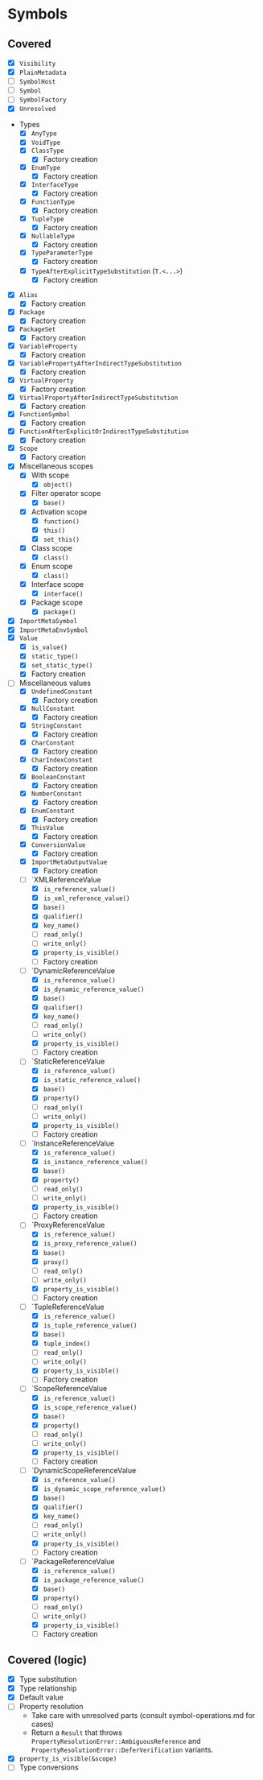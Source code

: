 # Symbols

## Covered

* [x] `Visibility`
* [x] `PlainMetadata`
* [ ] `SymbolHost`
* [ ] `Symbol`
* [ ] `SymbolFactory`
* [x] `Unresolved`
* Types
  * [x] `AnyType`
  * [x] `VoidType`
  * [x] `ClassType`
    * [x] Factory creation
  * [x] `EnumType`
    * [x] Factory creation
  * [x] `InterfaceType`
    * [x] Factory creation
  * [x] `FunctionType`
    * [x] Factory creation
  * [x] `TupleType`
    * [x] Factory creation
  * [x] `NullableType`
    * [x] Factory creation
  * [x] `TypeParameterType`
    * [x] Factory creation
  * [x] `TypeAfterExplicitTypeSubstitution` (`T.<...>`)
    * [x] Factory creation
* [x] `Alias`
  * [x] Factory creation
* [x] `Package`
  * [x] Factory creation
* [x] `PackageSet`
  * [x] Factory creation
* [x] `VariableProperty`
  * [x] Factory creation
* [x] `VariablePropertyAfterIndirectTypeSubstitution`
  * [x] Factory creation
* [x] `VirtualProperty`
  * [x] Factory creation
* [x] `VirtualPropertyAfterIndirectTypeSubstitution`
  * [x] Factory creation
* [x] `FunctionSymbol`
  * [x] Factory creation
* [x] `FunctionAfterExplicitOrIndirectTypeSubstitution`
  * [x] Factory creation
* [x] `Scope`
  * [x] Factory creation
* [x] Miscellaneous scopes
  * [x] With scope
    * [x] `object()`
  * [x] Filter operator scope
    * [x] `base()`
  * [x] Activation scope
    * [x] `function()`
    * [x] `this()`
    * [x] `set_this()`
  * [x] Class scope
    * [x] `class()`
  * [x] Enum scope
    * [x] `class()`
  * [x] Interface scope
    * [x] `interface()`
  * [x] Package scope
    * [x] `package()`
* [x] `ImportMetaSymbol`
* [x] `ImportMetaEnvSymbol`
* [x] `Value`
  * [x] `is_value()`
  * [x] `static_type()`
  * [x] `set_static_type()`
  * [x] Factory creation
* [ ] Miscellaneous values
  * [x] `UndefinedConstant`
    * [x] Factory creation
  * [x] `NullConstant`
    * [x] Factory creation
  * [x] `StringConstant`
    * [x] Factory creation
  * [x] `CharConstant`
    * [x] Factory creation
  * [x] `CharIndexConstant`
    * [x] Factory creation
  * [x] `BooleanConstant`
    * [x] Factory creation
  * [x] `NumberConstant`
    * [x] Factory creation
  * [x] `EnumConstant`
    * [x] Factory creation
  * [x] `ThisValue`
    * [x] Factory creation
  * [x] `ConversionValue`
    * [x] Factory creation
  * [x] `ImportMetaOutputValue`
    * [x] Factory creation
  * [ ] `XMLReferenceValue
    * [x] `is_reference_value()`
    * [x] `is_xml_reference_value()`
    * [x] `base()`
    * [x] `qualifier()`
    * [x] `key_name()`
    * [ ] `read_only()`
    * [ ] `write_only()`
    * [x] `property_is_visible()`
    * [ ] Factory creation
  * [ ] `DynamicReferenceValue
    * [x] `is_reference_value()`
    * [x] `is_dynamic_reference_value()`
    * [x] `base()`
    * [x] `qualifier()`
    * [x] `key_name()`
    * [ ] `read_only()`
    * [ ] `write_only()`
    * [x] `property_is_visible()`
    * [ ] Factory creation
  * [ ] `StaticReferenceValue
    * [x] `is_reference_value()`
    * [x] `is_static_reference_value()`
    * [x] `base()`
    * [x] `property()`
    * [ ] `read_only()`
    * [ ] `write_only()`
    * [x] `property_is_visible()`
    * [ ] Factory creation
  * [ ] `InstanceReferenceValue
    * [x] `is_reference_value()`
    * [x] `is_instance_reference_value()`
    * [x] `base()`
    * [x] `property()`
    * [ ] `read_only()`
    * [ ] `write_only()`
    * [x] `property_is_visible()`
    * [ ] Factory creation
  * [ ] `ProxyReferenceValue
    * [x] `is_reference_value()`
    * [x] `is_proxy_reference_value()`
    * [x] `base()`
    * [x] `proxy()`
    * [ ] `read_only()`
    * [ ] `write_only()`
    * [x] `property_is_visible()`
    * [ ] Factory creation
  * [ ] `TupleReferenceValue
    * [x] `is_reference_value()`
    * [x] `is_tuple_reference_value()`
    * [x] `base()`
    * [x] `tuple_index()`
    * [ ] `read_only()`
    * [ ] `write_only()`
    * [x] `property_is_visible()`
    * [ ] Factory creation
  * [ ] `ScopeReferenceValue
    * [x] `is_reference_value()`
    * [x] `is_scope_reference_value()`
    * [x] `base()`
    * [x] `property()`
    * [ ] `read_only()`
    * [ ] `write_only()`
    * [x] `property_is_visible()`
    * [ ] Factory creation
  * [ ] `DynamicScopeReferenceValue
    * [x] `is_reference_value()`
    * [x] `is_dynamic_scope_reference_value()`
    * [x] `base()`
    * [x] `qualifier()`
    * [x] `key_name()`
    * [ ] `read_only()`
    * [ ] `write_only()`
    * [x] `property_is_visible()`
    * [ ] Factory creation
  * [ ] `PackageReferenceValue
    * [x] `is_reference_value()`
    * [x] `is_package_reference_value()`
    * [x] `base()`
    * [x] `property()`
    * [ ] `read_only()`
    * [ ] `write_only()`
    * [x] `property_is_visible()`
    * [ ] Factory creation

## Covered (logic)

* [x] Type substitution
* [x] Type relationship
* [x] Default value
* [ ] Property resolution
  * Take care with unresolved parts (consult symbol-operations.md for cases)
  * Return a `Result` that throws `PropertyResolutionError::AmbiguousReference` and `PropertyResolutionError::DeferVerification` variants.
* [x] `property_is_visible(&scope)`
* [ ] Type conversions